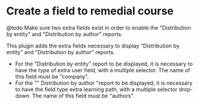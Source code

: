 Create a field to remedial course
======

@todo
Make sure two extra fields exist in order to enable the "Distribution by entity" and "Distribution by author" reports.

This plugin adds the extra fields necessary to display "Distribution by entity" and "Distribution by author" reports.
* For the "Distribution by entity" report to be displayed, it is necessary to have the type of extra user field, with a multiple selector.
The name of this field must be "company".
* For the "" Distribution by author "report to be displayed, it is necessary to have the field type extra learning path, with a multiple selector drop-down.
The name of this field must be "authors".
